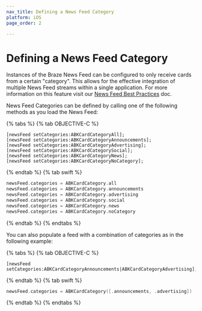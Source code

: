 ```yaml
---
nav_title: Defining a News Feed Category
platform: iOS
page_order: 2

---
```


# Defining a News Feed Category

Instances of the Braze News Feed can be configured to only receive cards from a certain "category". This allows for the effective integration of multiple News Feed streams within a single application. For more information on this feature visit our [News Feed Best Practices][40] doc.

News Feed Categories can be defined by calling one of the following methods as you load the News Feed:

{% tabs %}
{% tab OBJECTIVE-C %}

```objc
[newsFeed setCategories:ABKCardCategoryAll];
[newsFeed setCategories:ABKCardCategoryAnnouncements];
[newsFeed setCategories:ABKCardCategoryAdvertising];
[newsFeed setCategories:ABKCardCategorySocial];
[newsFeed setCategories:ABKCardCategoryNews];
[newsFeed setCategories:ABKCardCategoryNoCategory];
```

{% endtab %}
{% tab swift %}

```swift
newsFeed.categories = ABKCardCategory.all
newsFeed.categories = ABKCardCategory.announcements
newsFeed.categories = ABKCardCategory.advertising
newsFeed.categories = ABKCardCategory.social
newsFeed.categories = ABKCardCategory.news
newsFeed.categories = ABKCardCategory.noCategory
```

{% endtab %}
{% endtabs %}


You can also populate a feed with a combination of categories as in the following example:

{% tabs %}
{% tab OBJECTIVE-C %}

```objc
[newsFeed setCategories:ABKCardCategoryAnnouncements|ABKCardCategoryAdvertising];
```

{% endtab %}
{% tab swift %}

```swift
newsFeed.categories = ABKCardCategory([.announcements, .advertising])
```

{% endtab %}
{% endtabs %}

[40]: {{site.baseurl}}/help/best_practices/news_feed/
